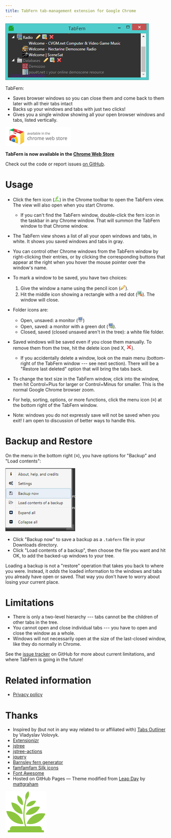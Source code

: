 ```yaml
---
title: TabFern tab-management extension for Google Chrome
---
```


![screenshot](/screenshot.png)

TabFern:

 - Saves browser windows so you can close them and come back to them later
with all their tabs intact
 - Backs up your windows and tabs with just two clicks!
 - Gives you a single window showing all your open browser windows and tabs,
   listed vertically.

[![badge](/img/ChromeWebStore_Badge_v2_206x58.png)](https://chrome.google.com/webstore/detail/tabfern-tab-manager-and-b/hbajjpcdbninabigakflkhiogmmjaakm)

<a name="welcome"></a>

<strong>TabFern is now available in the [Chrome Web Store](https://chrome.google.com/webstore/detail/tabfern-tab-manager-and-b/hbajjpcdbninabigakflkhiogmmjaakm)</strong>


Check out the code or report issues [on GitHub](https://github.com/cxw42/TabFern).

# Usage

 - Click the fern icon (![image](/assets/fern16icon.png))
   in the Chrome toolbar to open the TabFern view.
   The view will also open when you start Chrome.
     - If you can't find the TabFern window, double-click the fern icon in the
       taskbar in any Chrome window.  That will summon the TabFern window
       to that Chrome window.

 - The TabFern view shows a list of all your open windows and tabs, in white.
   It shows you saved windows and tabs in gray.

 - You can control other Chrome windows from the TabFern window by
   right-clicking their entries, or by clicking the corresponding
   buttons that appear at the right when you hover
   the mouse pointer over the window's name.

 - To mark a window to be saved, you have two choices:

     1. Give the window a name using the pencil icon
        (![image](/assets/icons/pencil.png)).
     1. Hit the middle icon showing a rectangle with a red dot
   (![image](/assets/icons/picture_delete.png)).  The window will close.

 - Folder icons are:

     - Open, unsaved: a monitor
       (![image](/assets/icons/monitor.png))
     - Open, saved: a monitor with a green dot
       (![image](/assets/icons/monitor_add.png)).
     - Closed, saved (closed unsaved aren't in the tree): a white file folder.

 - Saved windows will be saved even if you close them manually.  To remove them
   from the tree, hit the delete icon (red X,
   ![image](/assets/icons/cross.png)).

     - If you accidentally delete a window, look on the main menu (bottom-right
       of the TabFern window --- see next section).
       There will be a "Restore last deleted" option that will
       bring the tabs back.

 - To change the text size in the TabFern window, click into the window,
   then hit Control+Plus for larger or Control+Minus for smaller.  This is the
   normal Google Chrome browser zoom.

 - For help, sorting, options, or more functions, click the menu icon
   (**&equiv;**) at the bottom right of the TabFern window.

 - Note: windows you do not expressly save will not be saved when you exit!
   I am open to discussion of better ways to handle this.

# Backup and Restore

On the menu in the bottom right (**&equiv;**), you have options for "Backup" and
"Load contents":

![screenshot of hamburger menu](/img/hamburger-screenshot.png)

 - Click "Backup now" to save a backup as a `.tabfern` file in your Downloads
   directory.
 - Click "Load contents of a backup", then choose the file you want and hit OK,
   to add the backed-up windows to your tree.

Loading a backup is not a "restore" operation that takes you
back to where you were.  Instead, it _adds_ the loaded information to
the windows and tabs you already have open or saved.  That way you don't
have to worry about losing your current place.

# Limitations

 - There is only a two-level hierarchy --- tabs cannot be the children
   of other tabs in the tree.
 - You cannot open and close individual tabs --- you have to open and close
   the window as a whole.
 - Windows will not necessarily open at the size of the last-closed window,
   like they do normally in Chrome.

See the [issue tracker](https://github.com/cxw42/TabFern/issues) on GitHub for
more about current limitations, and where TabFern is going in the future!

# Related information

 - [Privacy policy](privacy.md)

# Thanks

 - Inspired by (but not in any way related to or affiliated with)
   [Tabs Outliner](https://chrome.google.com/webstore/detail/tabs-outliner/eggkanocgddhmamlbiijnphhppkpkmkl)
   by Vladyslav Volovyk.
 - [Extensionizr](https://extensionizr.com)
 - [jstree](https://www.jstree.com/)
 - [jstree-actions](https://github.com/alexandernst/jstree-actions)
 - [jquery](https://jquery.com/)
 - [Barnsley fern generator](http://www.chradams.co.uk/fern/maker.html)
 - [famfamfam Silk icons](http://www.famfamfam.com/lab/icons/silk/)
 - [Font Awesome](http://fontawesome.io/)
 - Hosted on GitHub Pages &mdash; Theme modified from
   [Leap Day](https://github.com/pages-themes/leap-day) by
   [mattgraham](https://twitter.com/michigangraham)

![logo](/assets/fern128.png)

<!-- vi: set ts=2 sts=2 sw=2 et ai ft=markdown: -->
